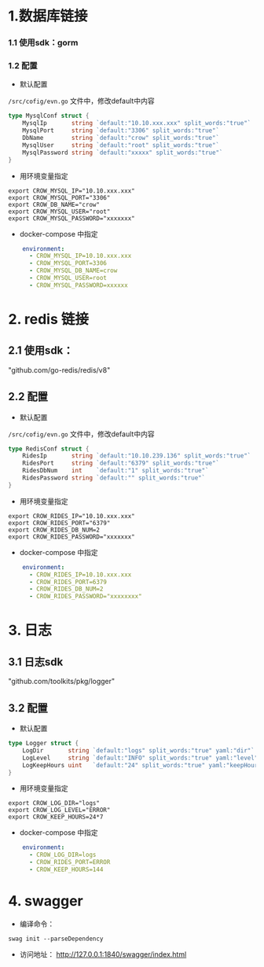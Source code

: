 # 1.数据库链接
### 1.1 使用sdk：gorm
### 1.2 配置
- 默认配置

`/src/cofig/evn.go` 文件中，修改default中内容

```go
type MysqlConf struct {
	MysqlIp       string `default:"10.10.xxx.xxx" split_words:"true"`
	MysqlPort     string `default:"3306" split_words:"true"`
	DbName        string `default:"crow" split_words:"true"`
	MysqlUser     string `default:"root" split_words:"true"`
	MysqlPassword string `default:"xxxxx" split_words:"true"`
}
```
- 用环境变量指定
```shell
export CROW_MYSQL_IP="10.10.xxx.xxx"
export CROW_MYSQL_PORT="3306"
export CROW_DB_NAME="crow"
export CROW_MYSQL_USER="root"
export CROW_MYSQL_PASSWORD="xxxxxxx"
```
- docker-compose 中指定
```yml
    environment:
      - CROW_MYSQL_IP=10.10.xxx.xxx
      - CROW_MYSQL_PORT=3306
      - CROW_MYSQL_DB_NAME=crow
      - CROW_MYSQL_USER=root
      - CROW_MYSQL_PASSWORD=xxxxxx
```

# 2. redis 链接
## 2.1 使用sdk：
"github.com/go-redis/redis/v8"

## 2.2 配置
- 默认配置

`/src/cofig/evn.go` 文件中，修改default中内容

```go
type RedisConf struct {
    RidesIp       string `default:"10.10.239.136" split_words:"true"`
    RidesPort     string `default:"6379" split_words:"true"`
    RidesDbNum    int    `default:"1" split_words:"true"`
    RidesPassword string `default:"" split_words:"true"`
}
```
- 用环境变量指定
```shell
export CROW_RIDES_IP="10.10.xxx.xxx"
export CROW_RIDES_PORT="6379"
export CROW_RIDES_DB_NUM=2
export CROW_RIDES_PASSWORD="xxxxxxx"
```
- docker-compose 中指定
```yml
    environment:
      - CROW_RIDES_IP=10.10.xxx.xxx
      - CROW_RIDES_PORT=6379
      - CROW_RIDES_DB_NUM=2
      - CROW_RIDES_PASSWORD="xxxxxxxx"
```

# 3. 日志
## 3.1 日志sdk
"github.com/toolkits/pkg/logger"

## 3.2 配置
- 默认配置
```go
type Logger struct {
	LogDir       string `default:"logs" split_words:"true" yaml:"dir"`
	LogLevel     string `default:"INFO" split_words:"true" yaml:"level"`
	LogKeepHours uint   `default:"24" split_words:"true" yaml:"keepHours"`
}
```
- 用环境变量指定
```shell
export CROW_LOG_DIR="logs"
export CROW_LOG_LEVEL="ERROR"
export CROW_KEEP_HOURS=24*7
```
- docker-compose 中指定
```yml
    environment:
      - CROW_LOG_DIR=logs
      - CROW_RIDES_PORT=ERROR
      - CROW_KEEP_HOURS=144
```


# 4. swagger
- 编译命令：
```
swag init --parseDependency 
```
- 访问地址：
  http://127.0.0.1:1840/swagger/index.html
